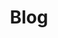 ---
title: "Blog"
layout: posts
permalink: /blogs/
collection: posts
entries_layout: grid
paginate: true
---
